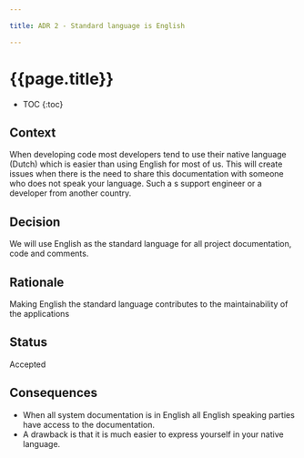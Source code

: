 ```yaml
---

title: ADR 2 - Standard language is English

---
```

# {{page.title}}

* TOC
{:toc}


## Context

When developing code most developers tend to use their native language (Dutch) which is easier than using English for most of us. This will create issues when there is the need to share this documentation with someone who does not speak your language. Such a s support engineer or a developer from another country.

## Decision

We will use English as the standard language for all project documentation, code and comments.

## Rationale

Making English the standard language contributes to the maintainability of the applications

## Status

Accepted

## Consequences

* When all system documentation is in English all English speaking parties have access to the documentation.
* A drawback is that it is much easier to express yourself in your native language.
